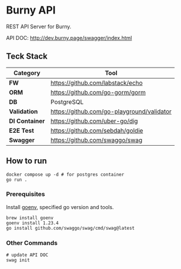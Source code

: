 # Burny API

REST API Server for Burny.

API DOC: http://dev.burny.page/swagger/index.html

## Teck Stack

| Category         | Tool                                       |
| ---------------- | ------------------------------------------ |
| **FW**           | https://github.com/labstack/echo           |
| **ORM**          | https://github.com/go-gorm/gorm            |
| **DB**           | PostgreSQL                                 |
| **Validation**   | https://github.com/go-playground/validator |
| **DI Container** | https://github.com/uber-go/dig             |
| **E2E Test**     | https://github.com/sebdah/goldie           |
| **Swagger**      | https://github.com/swaggo/swag             |

## How to run

```shell
docker compose up -d # for postgres container
go run .
```

### Prerequisites

Install [goenv](https://github.com/go-nv/goenv), specified go version and tools.

```shell
brew install goenv
goenv install 1.23.4
go install github.com/swaggo/swag/cmd/swag@latest
```

### Other Commands

```shell
# update API DOC
swag init
```
